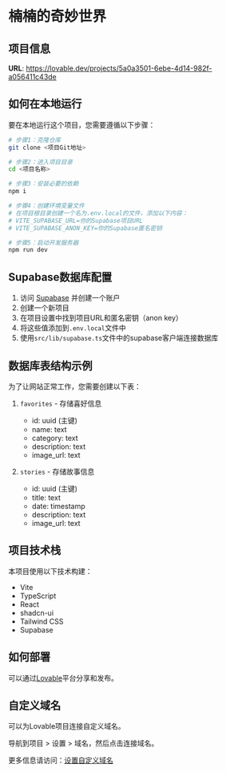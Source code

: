 # 楠楠的奇妙世界

## 项目信息

**URL**: https://lovable.dev/projects/5a0a3501-6ebe-4d14-982f-a056411c43de

## 如何在本地运行

要在本地运行这个项目，您需要遵循以下步骤：

```sh
# 步骤1：克隆仓库
git clone <项目Git地址>

# 步骤2：进入项目目录
cd <项目名称>

# 步骤3：安装必要的依赖
npm i

# 步骤4：创建环境变量文件
# 在项目根目录创建一个名为.env.local的文件，添加以下内容：
# VITE_SUPABASE_URL=你的Supabase项目URL
# VITE_SUPABASE_ANON_KEY=你的Supabase匿名密钥

# 步骤5：启动开发服务器
npm run dev
```

## Supabase数据库配置

1. 访问 [Supabase](https://supabase.com/) 并创建一个账户
2. 创建一个新项目
3. 在项目设置中找到项目URL和匿名密钥（anon key）
4. 将这些值添加到`.env.local`文件中
5. 使用`src/lib/supabase.ts`文件中的supabase客户端连接数据库

## 数据库表结构示例

为了让网站正常工作，您需要创建以下表：

1. `favorites` - 存储喜好信息
   - id: uuid (主键)
   - name: text
   - category: text
   - description: text
   - image_url: text

2. `stories` - 存储故事信息
   - id: uuid (主键)
   - title: text
   - date: timestamp
   - description: text
   - image_url: text

## 项目技术栈

本项目使用以下技术构建：

- Vite
- TypeScript
- React
- shadcn-ui
- Tailwind CSS
- Supabase

## 如何部署

可以通过[Lovable](https://lovable.dev/projects/5a0a3501-6ebe-4d14-982f-a056411c43de)平台分享和发布。

## 自定义域名

可以为Lovable项目连接自定义域名。

导航到项目 > 设置 > 域名，然后点击连接域名。

更多信息请访问：[设置自定义域名](https://docs.lovable.dev/tips-tricks/custom-domain#step-by-step-guide)
